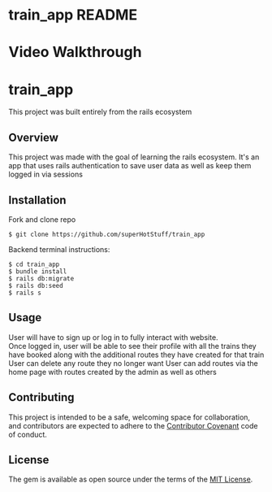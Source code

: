 # train_app README

# Video Walkthrough

# train_app

This project was built entirely from the rails ecosystem

## Overview

This project was made with the goal of learning the rails ecosystem. It's an app that uses rails authentication to save user data as well as keep them logged in via sessions

## Installation

Fork and clone repo

    $ git clone https://github.com/superHotStuff/train_app
    
    
Backend terminal instructions: 

    $ cd train_app
    $ bundle install
    $ rails db:migrate
    $ rails db:seed
    $ rails s

## Usage

User will have to sign up or log in to fully interact with website.  
Once logged in, user will be able to see their profile with all the trains they have booked along with the additional routes they have created for that train
User can delete any route they no longer want
User can add routes via the home page with routes created by the admin as well as others

## Contributing

This project is intended to be a safe, welcoming space for collaboration, and contributors are expected to adhere to the [Contributor Covenant](http://contributor-covenant.org) code of conduct.

## License

The gem is available as open source under the terms of the [MIT License](https://opensource.org/licenses/MIT).


